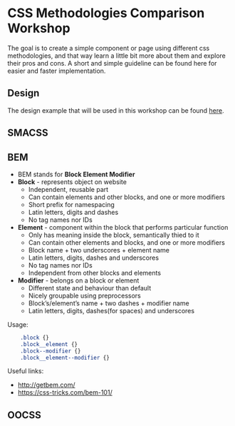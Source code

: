 # CSS Methodologies Comparison Workshop
The goal is to create a simple component or page using different css methodologies, and that way learn a little bit more about them and explore their pros and cons. A short and simple guideline can be found here for easier and faster implementation.

## Design
The design example that will be used in this workshop can be found [here](https://dribbble.com/shots/1040647-TinyLove-Landing-Page/attachments/126310).

## SMACSS


## BEM

* BEM stands for **Block Element Modifier**
* **Block** - represents object on website
  * Independent, reusable part
  * Can contain elements and other blocks, and one or more modifiers
  * Short prefix for namespacing
  * Latin letters, digits and dashes
  * No tag names nor IDs
* **Element** - component within the block that performs particular function
  * Only has meaning inside the block, semantically thied to it
  * Can contain other elements and blocks, and one or more modifiers
  * Block name + two underscores + element name
  * Latin letters, digits, dashes and underscores
  * No tag names nor IDs
  * Independent from other blocks and elements
* **Modifier** - belongs on a block or element
  * Different state and behaviour than default
  * Nicely groupable using preprocessors
  * Block’s/element’s name + two dashes + modifier name
  * Latin letters, digits, dashes(for spaces) and underscores

Usage:

```css
    .block {}
    .block__element {}
    .block--modifier {}
    .block__element--modifier {}
```

Useful links:
* http://getbem.com/
* https://css-tricks.com/bem-101/

## OOCSS

